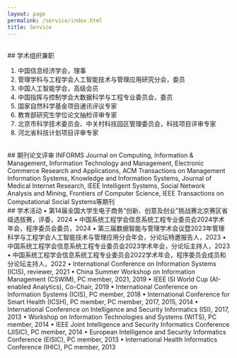 ```yaml
---
layout: page
permalink: /service/index.html
title: Service
---
```


<br>
## 学术组织兼职

1.	中国信息经济学会，理事
2.	管理学科与工程学会人工智能技术与管理应用研究分会，委员
3.	中国人工智能学会，高级会员
4.	中国指挥与控制学会大数据科学与工程专业委员会，委员
5.	国家自然科学基金项目通讯评议专家
6.	教育部研究生学位论文抽检评审专家
7.	北京市科学技术委员会、中关村科技园区管理委员会，科技项目评审专家
8.	河北省科技计划项目评审专家

<br>
## 期刊论文评审
INFORMS Journal on Computing, Information & Management, Information Technology and Management, Electronic Commerce Research and Applications, ACM Transactions on Management Information Systems, Knowledge and Information Systems, Journal of Medical Internet Research, IEEE Intelligent Systems, Social Network Analysis and Mining, Frontiers of Computer Science, IEEE Transactions on Computational Social Systems等期刊

<br>
## 学术活动
•	第14届全国大学生电子商务“创新、创意及创业”挑战赛北京赛区省级选拔赛，评委，2024
•	中国系统工程学会信息系统工程专业委员会2024学术年会，程序委员会委员，2024
•	第三届数据智能与管理学术会议暨2023年管理科学与工程学会人工智能技术与管理应用分会年会，分论坛特邀报告人，2023
•	中国系统工程学会信息系统工程专业委员会2023学术年会，分论坛主持人，2023
•	中国系统工程学会信息系统工程专业委员会2022学术年会，程序委员会成员和分论坛主持人，2022
•	International Conference on Information Systems (ICIS), reviewer, 2021
•	China Summer Workshop on Information Management (CSWIM), PC member, 2021, 2019
•	IEEE ISI World Cup (AI-enabled Analytics), Co-Chair, 2019
•	International Conference on Information Systems (ICIS), PC member, 2018
•	International Conference for Smart Health (ICSH), PC member, PC member, 2017, 2015, 2014 
•	International Conference on Intelligence and Security Informatics (ISI), 2017, 2013
•	Workshop on Information Technologies and Systems (WITS), PC member, 2014
•	IEEE Joint Intelligence and Security Informatics Conference (JISIC), PC member, 2014
•	European Intelligence and Security Informatics Conference (EISIC), PC member, 2013
•	International Health Informatics Conference (IHIC), PC member, 2013
